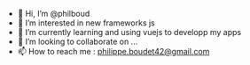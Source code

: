 - 👋 Hi, I’m @philboud
- 👀 I’m interested in new frameworks js
- 🌱 I’m currently learning and using vuejs to developp my apps
- 💞️ I’m looking to collaborate on ...
- 📫 How to reach me : philippe.boudet42@gmail.com

<!---
philboud/philboud is a ✨ special ✨ repository because its `README.md` (this file) appears on your GitHub profile.
You can click the Preview link to take a look at your changes.
--->
